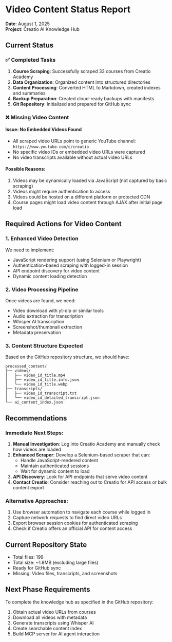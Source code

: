 # Video Content Status Report

**Date**: August 1, 2025  
**Project**: Creatio AI Knowledge Hub

## Current Status

### ✅ Completed Tasks
1. **Course Scraping**: Successfully scraped 33 courses from Creatio Academy
2. **Data Organization**: Organized content into structured directories
3. **Content Processing**: Converted HTML to Markdown, created indexes and summaries
4. **Backup Preparation**: Created cloud-ready backups with manifests
5. **Git Repository**: Initialized and prepared for GitHub sync

### ❌ Missing Video Content

#### Issue: No Embedded Videos Found
- All scraped video URLs point to generic YouTube channel: `https://www.youtube.com/c/creatio`
- No specific video IDs or embedded video URLs were captured
- No video transcripts available without actual video URLs

#### Possible Reasons:
1. Videos may be dynamically loaded via JavaScript (not captured by basic scraping)
2. Videos might require authentication to access
3. Videos could be hosted on a different platform or protected CDN
4. Course pages might load video content through AJAX after initial page load

## Required Actions for Video Content

### 1. Enhanced Video Detection
We need to implement:
- JavaScript rendering support (using Selenium or Playwright)
- Authentication-based scraping with logged-in session
- API endpoint discovery for video content
- Dynamic content loading detection

### 2. Video Processing Pipeline
Once videos are found, we need:
- Video download with yt-dlp or similar tools
- Audio extraction for transcription
- Whisper AI transcription
- Screenshot/thumbnail extraction
- Metadata preservation

### 3. Content Structure Expected
Based on the GitHub repository structure, we should have:
```
processed_content/
├── videos/
│   ├── video_id_title.mp4
│   ├── video_id_title.info.json
│   └── video_id_title.webp
├── transcripts/
│   ├── video_id_transcript.txt
│   └── video_id_detailed_transcript.json
└── ai_content_index.json
```

## Recommendations

### Immediate Next Steps:
1. **Manual Investigation**: Log into Creatio Academy and manually check how videos are loaded
2. **Enhanced Scraper**: Develop a Selenium-based scraper that can:
   - Handle JavaScript-rendered content
   - Maintain authenticated sessions
   - Wait for dynamic content to load
3. **API Discovery**: Look for API endpoints that serve video content
4. **Contact Creatio**: Consider reaching out to Creatio for API access or bulk content export

### Alternative Approaches:
1. Use browser automation to navigate each course while logged in
2. Capture network requests to find direct video URLs
3. Export browser session cookies for authenticated scraping
4. Check if Creatio offers an official API for content access

## Current Repository State
- Total files: 199
- Total size: ~1.8MB (excluding large files)
- Ready for GitHub sync
- Missing: Video files, transcripts, and screenshots

## Next Phase Requirements
To complete the knowledge hub as specified in the GitHub repository:
1. Obtain actual video URLs from courses
2. Download all videos with metadata
3. Generate transcripts using Whisper AI
4. Create searchable content index
5. Build MCP server for AI agent interaction

